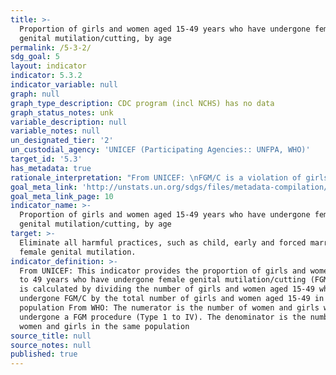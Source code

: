 ```yaml
---
title: >-
  Proportion of girls and women aged 15-49 years who have undergone female
  genital mutilation/cutting, by age
permalink: /5-3-2/
sdg_goal: 5
layout: indicator
indicator: 5.3.2
indicator_variable: null
graph: null
graph_type_description: CDC program (incl NCHS) has no data
graph_status_notes: unk
variable_description: null
variable_notes: null
un_designated_tier: '2'
un_custodial_agency: 'UNICEF (Participating Agencies:: UNFPA, WHO)'
target_id: '5.3'
has_metadata: true
rationale_interpretation: "From UNICEF: \nFGM/C is a violation of girls' and women's human rights. There is also a large body of literature documenting the adverse health consequences of FGM/C over both the short and long term. FGM/C is condemned by a number of international treaties and conventions including the Universal Declaration of Human Right (Article 25). FGM/C can also be considered as a form of violence against women, and therefore the UN Convention on the Elimination of All Forms of Discrimination against Women can be invoked. Similarly, defining it as a form of torture brings it under the rubric of the Convention against Torture and Other Cruel, Inhuman, or Degrading Treatment or Punishment. Moreover, since FGM/C is regarded as a traditional practice prejudicial to the health of children and is, in most cases, performed on minors, it violates the Convention on the Rights of the Child. Existing national legislation in many countries also include explicit bans against FGM/C. \n\nFrom WHO: \n Female genital mutilation (FGM) comprises all procedures that involve the partial or total removal of external genitalia or other injury to the female genital organs for non-medical reasons [1]. Although it is internationally recognized as a violation of human rights (including: the right to non-discrimination on the grounds of sex; the right to life; the right to the highest attainable standard of health; the right to freedom From torture or cruel, inhuman or degrading treatment; and the rights of the child), and legislation to prohibit the procedure has been put in place in many countries, the practice has still been documented. \nWHO classifies FGM into four types: [1] \n\tType I: Partial or total removal of the clitoris and/or the prepuce (clitoridectomy). \n\tType II: Partial or total removal of the clitoris and the labia minora, with or without excision of the labia majora (excision). \n\tType III: Narrowing of the vaginal orifice with the creation of a covering seal by cutting and appositioning the labia minora and/or the labia majora, with or without excision of the clitoris (infibulation). \n\tType IV: All other harmful procedures to the female genitalia for non-medical purposes, for example: pricking, pulling, piercing, incising, scraping and cauterization. \nThe removal of or damage to healthy, normal genital tissue interferes with the natural functioning of the body and causes several immediate and long-term health consequences."
goal_meta_link: 'http://unstats.un.org/sdgs/files/metadata-compilation/Metadata-Goal-5.pdf'
goal_meta_link_page: 10
indicator_name: >-
  Proportion of girls and women aged 15-49 years who have undergone female
  genital mutilation/cutting, by age
target: >-
  Eliminate all harmful practices, such as child, early and forced marriage and
  female genital mutilation.
indicator_definition: >-
  From UNICEF: This indicator provides the proportion of girls and women aged 15
  to 49 years who have undergone female genital mutilation/cutting (FGM/C). It
  is calculated by dividing the number of girls and women aged 15-49 who have
  undergone FGM/C by the total number of girls and women aged 15-49 in the
  population From WHO: The numerator is the number of women and girls who have
  undergone a FGM procedure (Type 1 to IV). The denominator is the number of
  women and girls in the same population
source_title: null
source_notes: null
published: true
---
```

